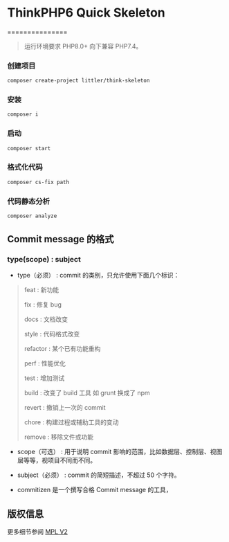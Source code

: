 # ThinkPHP6 Quick Skeleton

===============

> 运行环境要求 PHP8.0+ 向下兼容 PHP7.4。

### 创建项目

```sh
composer create-project littler/think-skeleton
```

### 安装

```sh
composer i
```

### 启动

```sh
composer start
```

### 格式化代码

```sh
composer cs-fix path
```

### 代码静态分析

```sh
composer analyze
```

## Commit message 的格式

### type(scope) : subject

- type（必须） : commit 的类别，只允许使用下面几个标识：

> feat : 新功能
>
> fix : 修复 bug
>
> docs : 文档改变
>
> style : 代码格式改变
>
> refactor : 某个已有功能重构
>
> perf : 性能优化
>
> test : 增加测试
>
> build : 改变了 build 工具 如 grunt 换成了 npm
>
> revert : 撤销上一次的 commit
>
> chore : 构建过程或辅助工具的变动
>
> remove : 移除文件或功能

- scope（可选） : 用于说明 commit 影响的范围，比如数据层、控制层、视图层等等，视项目不同而不同。

- subject（必须） : commit 的简短描述，不超过 50 个字符。

- commitizen 是一个撰写合格 Commit message 的工具，

## 版权信息

更多细节参阅 [MPL V2](LICENSE)
